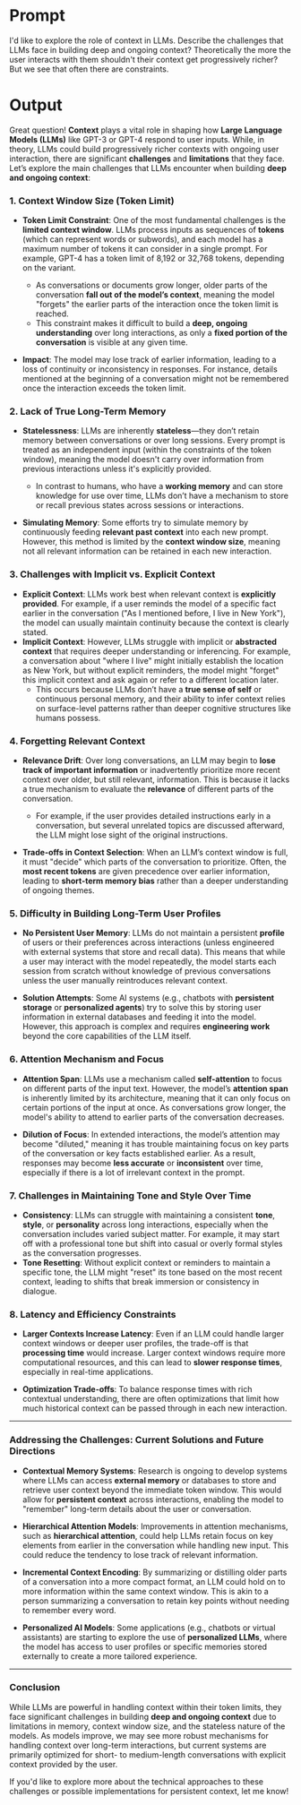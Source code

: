 # Prompt

I'd like to explore the role of context in LLMs. Describe the challenges that LLMs face in building deep and ongoing context? Theoretically the more the user interacts with them shouldn't their context get progressively richer? But we see that often there are constraints.

# Output

Great question! **Context** plays a vital role in shaping how **Large Language Models (LLMs)** like GPT-3 or GPT-4 respond to user inputs. While, in theory, LLMs could build progressively richer contexts with ongoing user interaction, there are significant **challenges** and **limitations** that they face. Let’s explore the main challenges that LLMs encounter when building **deep and ongoing context**:

### 1. **Context Window Size (Token Limit)**
   - **Token Limit Constraint**: One of the most fundamental challenges is the **limited context window**. LLMs process inputs as sequences of **tokens** (which can represent words or subwords), and each model has a maximum number of tokens it can consider in a single prompt. For example, GPT-4 has a token limit of 8,192 or 32,768 tokens, depending on the variant.
     - As conversations or documents grow longer, older parts of the conversation **fall out of the model’s context**, meaning the model "forgets" the earlier parts of the interaction once the token limit is reached.
     - This constraint makes it difficult to build a **deep, ongoing understanding** over long interactions, as only a **fixed portion of the conversation** is visible at any given time.
  
   - **Impact**: The model may lose track of earlier information, leading to a loss of continuity or inconsistency in responses. For instance, details mentioned at the beginning of a conversation might not be remembered once the interaction exceeds the token limit.

### 2. **Lack of True Long-Term Memory**
   - **Statelessness**: LLMs are inherently **stateless**—they don’t retain memory between conversations or over long sessions. Every prompt is treated as an independent input (within the constraints of the token window), meaning the model doesn't carry over information from previous interactions unless it's explicitly provided.
     - In contrast to humans, who have a **working memory** and can store knowledge for use over time, LLMs don’t have a mechanism to store or recall previous states across sessions or interactions.

   - **Simulating Memory**: Some efforts try to simulate memory by continuously feeding **relevant past context** into each new prompt. However, this method is limited by the **context window size**, meaning not all relevant information can be retained in each new interaction.

### 3. **Challenges with Implicit vs. Explicit Context**
   - **Explicit Context**: LLMs work best when relevant context is **explicitly provided**. For example, if a user reminds the model of a specific fact earlier in the conversation ("As I mentioned before, I live in New York"), the model can usually maintain continuity because the context is clearly stated.
   - **Implicit Context**: However, LLMs struggle with implicit or **abstracted context** that requires deeper understanding or inferencing. For example, a conversation about "where I live" might initially establish the location as New York, but without explicit reminders, the model might "forget" this implicit context and ask again or refer to a different location later.
     - This occurs because LLMs don’t have a **true sense of self** or continuous personal memory, and their ability to infer context relies on surface-level patterns rather than deeper cognitive structures like humans possess.

### 4. **Forgetting Relevant Context**
   - **Relevance Drift**: Over long conversations, an LLM may begin to **lose track of important information** or inadvertently prioritize more recent context over older, but still relevant, information. This is because it lacks a true mechanism to evaluate the **relevance** of different parts of the conversation.
     - For example, if the user provides detailed instructions early in a conversation, but several unrelated topics are discussed afterward, the LLM might lose sight of the original instructions.
   
   - **Trade-offs in Context Selection**: When an LLM’s context window is full, it must "decide" which parts of the conversation to prioritize. Often, the **most recent tokens** are given precedence over earlier information, leading to **short-term memory bias** rather than a deeper understanding of ongoing themes.

### 5. **Difficulty in Building Long-Term User Profiles**
   - **No Persistent User Memory**: LLMs do not maintain a persistent **profile** of users or their preferences across interactions (unless engineered with external systems that store and recall data). This means that while a user may interact with the model repeatedly, the model starts each session from scratch without knowledge of previous conversations unless the user manually reintroduces relevant context.
   
   - **Solution Attempts**: Some AI systems (e.g., chatbots with **persistent storage** or **personalized agents**) try to solve this by storing user information in external databases and feeding it into the model. However, this approach is complex and requires **engineering work** beyond the core capabilities of the LLM itself.

### 6. **Attention Mechanism and Focus**
   - **Attention Span**: LLMs use a mechanism called **self-attention** to focus on different parts of the input text. However, the model’s **attention span** is inherently limited by its architecture, meaning that it can only focus on certain portions of the input at once. As conversations grow longer, the model's ability to attend to earlier parts of the conversation decreases.
   
   - **Dilution of Focus**: In extended interactions, the model’s attention may become "diluted," meaning it has trouble maintaining focus on key parts of the conversation or key facts established earlier. As a result, responses may become **less accurate** or **inconsistent** over time, especially if there is a lot of irrelevant context in the prompt.

### 7. **Challenges in Maintaining Tone and Style Over Time**
   - **Consistency**: LLMs can struggle with maintaining a consistent **tone**, **style**, or **personality** across long interactions, especially when the conversation includes varied subject matter. For example, it may start off with a professional tone but shift into casual or overly formal styles as the conversation progresses.
   - **Tone Resetting**: Without explicit context or reminders to maintain a specific tone, the LLM might "reset" its tone based on the most recent context, leading to shifts that break immersion or consistency in dialogue.

### 8. **Latency and Efficiency Constraints**
   - **Larger Contexts Increase Latency**: Even if an LLM could handle larger context windows or deeper user profiles, the trade-off is that **processing time** would increase. Larger context windows require more computational resources, and this can lead to **slower response times**, especially in real-time applications.
   
   - **Optimization Trade-offs**: To balance response times with rich contextual understanding, there are often optimizations that limit how much historical context can be passed through in each new interaction.

---

### Addressing the Challenges: Current Solutions and Future Directions

- **Contextual Memory Systems**: Research is ongoing to develop systems where LLMs can access **external memory** or databases to store and retrieve user context beyond the immediate token window. This would allow for **persistent context** across interactions, enabling the model to "remember" long-term details about the user or conversation.
  
- **Hierarchical Attention Models**: Improvements in attention mechanisms, such as **hierarchical attention**, could help LLMs retain focus on key elements from earlier in the conversation while handling new input. This could reduce the tendency to lose track of relevant information.

- **Incremental Context Encoding**: By summarizing or distilling older parts of a conversation into a more compact format, an LLM could hold on to more information within the same context window. This is akin to a person summarizing a conversation to retain key points without needing to remember every word.

- **Personalized AI Models**: Some applications (e.g., chatbots or virtual assistants) are starting to explore the use of **personalized LLMs**, where the model has access to user profiles or specific memories stored externally to create a more tailored experience.

---

### Conclusion

While LLMs are powerful in handling context within their token limits, they face significant challenges in building **deep and ongoing context** due to limitations in memory, context window size, and the stateless nature of the models. As models improve, we may see more robust mechanisms for handling context over long-term interactions, but current systems are primarily optimized for short- to medium-length conversations with explicit context provided by the user.

If you'd like to explore more about the technical approaches to these challenges or possible implementations for persistent context, let me know!